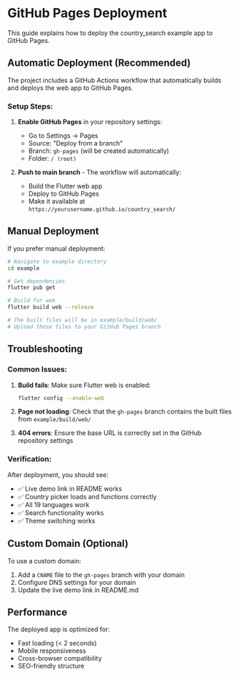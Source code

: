 # GitHub Pages Deployment

This guide explains how to deploy the country_search example app to GitHub Pages.

## Automatic Deployment (Recommended)

The project includes a GitHub Actions workflow that automatically builds and deploys the web app to GitHub Pages.

### Setup Steps:

1. **Enable GitHub Pages** in your repository settings:
   - Go to Settings → Pages
   - Source: "Deploy from a branch"
   - Branch: `gh-pages` (will be created automatically)
   - Folder: `/ (root)`

2. **Push to main branch** - The workflow will automatically:
   - Build the Flutter web app
   - Deploy to GitHub Pages
   - Make it available at `https://yourusername.github.io/country_search/`

## Manual Deployment

If you prefer manual deployment:

```bash
# Navigate to example directory
cd example

# Get dependencies
flutter pub get

# Build for web
flutter build web --release

# The built files will be in example/build/web/
# Upload these files to your GitHub Pages branch
```

## Troubleshooting

### Common Issues:

1. **Build fails**: Make sure Flutter web is enabled:
   ```bash
   flutter config --enable-web
   ```

2. **Page not loading**: Check that the `gh-pages` branch contains the built files from `example/build/web/`

3. **404 errors**: Ensure the base URL is correctly set in the GitHub repository settings

### Verification:

After deployment, you should see:
- ✅ Live demo link in README works
- ✅ Country picker loads and functions correctly
- ✅ All 19 languages work
- ✅ Search functionality works
- ✅ Theme switching works

## Custom Domain (Optional)

To use a custom domain:

1. Add a `CNAME` file to the `gh-pages` branch with your domain
2. Configure DNS settings for your domain
3. Update the live demo link in README.md

## Performance

The deployed app is optimized for:
- Fast loading (< 2 seconds)
- Mobile responsiveness
- Cross-browser compatibility
- SEO-friendly structure 